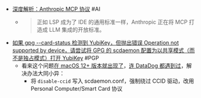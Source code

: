 - [深度解析：Anthropic MCP 协议](https://mp.weixin.qq.com/s/ASmcjW53HKokdYt1m-xyXA) #AI
	- > 正如 LSP 成为了 IDE 的通用标准一样，Anthropic 正在将 MCP 打造成 LLM 集成的开放标准。
- [如果 gpg --card-status 检测到 YubiKey，但抛出错误 Operation not supported by device，请尝试将 GPG 的 scdaemon 配置为以共享模式（而不是独占模式）打开 YubiKey](https://support.yubico.com/hc/en-us/articles/360013714479-Troubleshooting-Issues-with-GPG#:~:text=Operation%20not%20supported%20by%20device) #PGP
	- 看来这个问题[在 macOS 12+ 版本就出现了](https://superuser.com/questions/1702899/gpg-periodically-loses-connection-to-yubikey-on-monterey)，[连 DataDog 都遇到过](https://github.com/search?q=repo%3ADataDog%2Fyubikey%20SCDAEMON_CONF&type=code)，解决办法大同小异：
		- 将 `disable-ccid` 写入 scdaemon.conf，强制绕过 CCID 驱动，改用 Personal Computer/Smart Card 协议